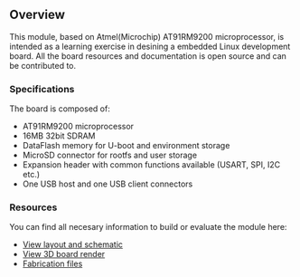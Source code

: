 ## Overview
This module, based on Atmel(Microchip) AT91RM9200 microprocessor, is intended as a learning exercise in desining a embedded Linux development board. All the board resources and documentation is open source and can be contributed to.

### Specifications
The board is composed of:
  * AT91RM9200 microprocessor
  * 16MB 32bit SDRAM
  * DataFlash memory for U-boot and environment storage
  * MicroSD connector for rootfs and user storage
  * Expansion header with common functions available (USART, SPI, I2C etc.)
  * One USB host and one USB client connectors

### Resources
You can find all necesary information to build or evaluate the module here:
   - [View layout and schematic](https://cadlab.io/project/1679) 
   - [View 3D board render](https://a360.co/2G43pcl)
   - [Fabrication files](https://github.com/vd-rd/sbc_at91rm9200/releases)
